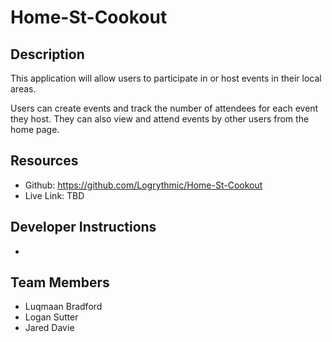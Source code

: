 # Home-St-Cookout

## Description
This application will allow users to participate in or host events in their local areas.

Users can create events and track the number of attendees for each event they host.
They can also view and attend events by other users from the home page.

## Resources
- Github: https://github.com/Logrythmic/Home-St-Cookout
- Live Link: TBD

## Developer Instructions
- 


## Team Members
- Luqmaan Bradford
- Logan Sutter
- Jared Davie